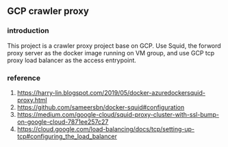 ## GCP crawler proxy
### introduction
This project is a crawler proxy project base on GCP.
Use Squid, the forword proxy server as the docker image running on VM group,
and use GCP tcp proxy load balancer as the access entrypoint.


### reference

1. https://harry-lin.blogspot.com/2019/05/docker-azuredockersquid-proxy.html
2. https://github.com/sameersbn/docker-squid#configuration
3. https://medium.com/google-cloud/squid-proxy-cluster-with-ssl-bump-on-google-cloud-7871ee257c27
4. https://cloud.google.com/load-balancing/docs/tcp/setting-up-tcp#configuring_the_load_balancer
